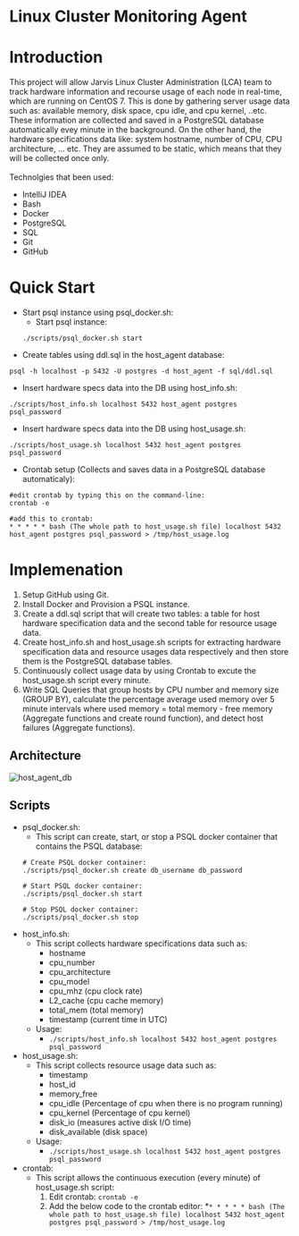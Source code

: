 # Linux Cluster Monitoring Agent
# Introduction
This project will allow Jarvis Linux Cluster Administration (LCA) team to track hardware information and recourse usage of each node in real-time, which are running on CentOS 7. This is done by gathering server usage data such as: available memory, disk space, cpu idle, and cpu kernel, ..etc. These information are collected and saved in a PostgreSQL database automatically evey minute in the background. On the other hand, the hardware specifications data like: system hostname, number of CPU, CPU architecture, ... etc. They are assumed to be static, which means that they will be collected once only. <br/> 
<br/>
Technolgies that been used:
  * IntelliJ IDEA
  * Bash
  * Docker
  * PostgreSQL
  * SQL
  * Git
  * GitHub

# Quick Start
* Start psql instance using psql_docker.sh:
    * Start psql instance: 
     ```
     ./scripts/psql_docker.sh start
     ```
* Create tables using ddl.sql in the host_agent database:
```
psql -h localhost -p 5432 -U postgres -d host_agent -f sql/ddl.sql
```
* Insert hardware specs data into the DB using host_info.sh:
```
./scripts/host_info.sh localhost 5432 host_agent postgres psql_password
```
* Insert hardware specs data into the DB using host_usage.sh:
```
./scripts/host_usage.sh localhost 5432 host_agent postgres psql_password
```
* Crontab setup (Collects and saves data in a PostgreSQL database automaticaly):
```
#edit crontab by typing this on the command-line:
crontab -e

#add this to crontab:
* * * * * bash (The whole path to host_usage.sh file) localhost 5432 host_agent postgres psql_password > /tmp/host_usage.log
```
# Implemenation
1. Setup GitHub using Git.
2. Install Docker and Provision a PSQL instance.
3. Create a ddl.sql script that will create two tables: a table for host hardware specification data and the second table for resource usage data.
4. Create host_info.sh and host_usage.sh scripts for extracting hardware specification data and resource usages data respectively and then store them is the PostgreSQL database tables.
5. Continuously collect usage data by using Crontab to excute the host_usage.sh script every minute.
6. Write SQL Queries that group hosts by CPU number and memory size (GROUP BY), calculate the percentage average used memory over 5 minute intervals where used memory = total memory - free memory (Aggregate functions and create round function), and detect host failures (Aggregate functions).

## Architecture
![host_agent_db](https://user-images.githubusercontent.com/97988554/171469271-e3958e5d-ffc7-49c5-ae41-2b19ef4e34cc.jpg)

## Scripts
* psql_docker.sh:
    * This script can create, start, or stop a PSQL docker container that contains the PSQL database: 
     ```
     # Create PSQL docker container:
     ./scripts/psql_docker.sh create db_username db_password

     # Start PSQL docker container:
     ./scripts/psql_docker.sh start

     # Stop PSQL docker container:
     ./scripts/psql_docker.sh stop
     ```
* host_info.sh: 
    * This script collects hardware specifications data such as:
      * hostname
      * cpu_number
      * cpu_architecture
      * cpu_model
      * cpu_mhz (cpu clock rate)
      * L2_cache (cpu cache memory)
      * total_mem (total memory)
      * timestamp (current time in UTC) 
    * Usage:
      * ``` ./scripts/host_info.sh localhost 5432 host_agent postgres psql_password ```
* host_usage.sh:
    * This script collects resource usage data such as:
      * timestamp
      * host_id
      * memory_free
      * cpu_idle (Percentage of cpu when there is no program running)
      * cpu_kernel (Percentage of cpu kernel)
      * disk_io (measures active disk I/O time)
      * disk_available (disk space)
    * Usage:
      * ``` ./scripts/host_usage.sh localhost 5432 host_agent postgres psql_password ```
* crontab:
     * This script allows the continuous execution (every minute) of host_usage.sh script: 
       1. Edit crontab: ``` crontab -e ```
       2. Add the below code to the crontab editor:
          *``` * * * * * bash (The whole path to host_usage.sh file) localhost 5432 host_agent postgres psql_password > /tmp/host_usage.log ```
